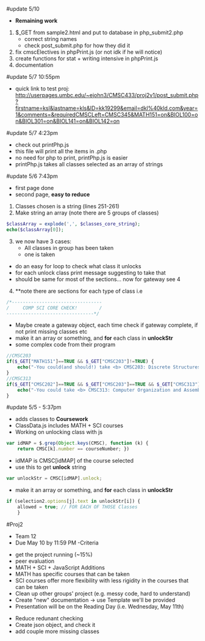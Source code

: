 #update 5/10
- **Remaining work**
1. $_GET from sample2.html and put to database in php_submit2.php
	- correct string names
	- check post_submit.php for how they did it
2. fix cmscElectives in phpPrint.js (or not idk if he will notice)
3. create functions for stat + writing intensive in phpPrint.js
4. documentation

#update 5/7 10:55pm
- quick link to test proj:
http://userpages.umbc.edu/~ejohn3/CMSC433/proj2v1/post_submit.php?firstname=ksl&lastname=kls&ID=kk19299&email=dkl%40kld.com&year=1&comments=&requiredCMSCLeft=CMSC345&MATH151=on&BIOL100=on&BIOL301=on&BIOL141=on&BIOL142=on

#update 5/7 4:23pm
- check out printPhp.js
- this file will print all the items in .php
- no need for php to print, printPhp.js is easier
- printPhp.js takes all classes selected as an array of strings

#update 5/6 7:43pm
- first page done
- second page, **easy to reduce**
1. Classes chosen is a string (lines 251-261)
2. Make string an array (note there are 5 groups of classes)
```php
$classArray = explode(',', $classes_core_string);
echo($classArray[0]);
```
3. we now have 3 cases:
	- All classes in group has been taken
	- one is taken
- do an easy for loop to check what class it unlocks
- for each unlock class print message suggesting to take that
- should be same for most of the sections... now for gateway see 4
4. **note there are sections for each type of class i.e
```php
/*---------------------------------
/     COMP SCI CORE CHECK!        /
--------------------------------*/
```
- Maybe create a gateway object, each time check if gateway complete, if not print missing classes etc
- make it an array or something, and **for** each class in **unlockStr**
- some complex code from their program
```php
//CMSC203
if($_GET["MATH151"]==TRUE && $_GET["CMSC203"]!=TRUE) {
	echo("-You could(and should!) take <b> CMSC203: Discrete Structures</b><br>");
}
//CMSC313
if($_GET["CMSC202"]==TRUE && $_GET["CMSC203"]==TRUE && $_GET["CMSC313"]!=TRUE) {
	echo("-You could take <b> CMSC313: Computer Organization and Assembly Language Programming</b><br>");
}
```


#update 5/5 - 5:37pm
- adds classes to **Coursework**
- ClassData.js includes MATH + SCI courses
- Working on unlocking class with js
```javascript
var idMAP = $.grep(Object.keys(CMSC), function (k) { 
	return CMSC[k].number == courseNumber; })
```
- idMAP is CMSC[idMAP] of the course selected
- use this to get **unlock** string
```javascript
var unlockStr = CMSC[idMAP].unlock;
```
- make it an array or something, and **for** each class in **unlockStr**
```javascript
if (selection2.options[j].text in unlockStr[i]) {
	allowed = true;	// FOR EACH OF THOSE Classes
	}
```


#Proj2
- Team 12
- Due May 10 by 11:59 PM
-Criteria
 * get the project running (~15%)
 * peer evaluation
 * MATH + SCI + JavaScript Additions 
 * MATH has specific courses that can be taken
 * SCI courses offer more flexibility with less rigidity in the courses that can be taken
 * Clean up other groups' project (e.g. messy code, hard to understand)
 * Create "new" documentation -> use Template we'll be provided
 * Presentation will be on the Reading Day (i.e. Wednesday, May 11th)
 - Reduce redunant checking
 - Create json object, and check it
 - add couple more missing classes
